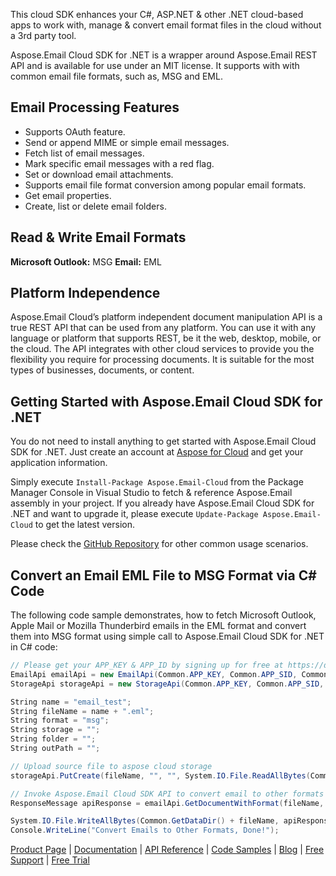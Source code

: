 This cloud SDK enhances your C#, ASP.NET & other .NET cloud-based apps to work with, manage & convert email format files in the cloud without a 3rd party tool.

Aspose.Email Cloud SDK for .NET is a wrapper around Aspose.Email REST API and is available for use under an MIT license. It supports with with common email file formats, such as, MSG and EML.

## Email Processing Features

- Supports OAuth feature.
- Send or append MIME or simple email messages.
- Fetch list of email messages.
- Mark specific email messages with a red flag.
- Set or download email attachments.
- Supports email file format conversion among popular email formats.
- Get email properties.
- Create, list or delete email folders.

## Read & Write Email Formats

**Microsoft Outlook:** MSG
**Email:** EML

## Platform Independence

Aspose.Email Cloud’s platform independent document manipulation API is a true REST API that can be used from any platform. You can use it with any language or platform that supports REST, be it the web, desktop, mobile, or the cloud. The API integrates with other cloud services to provide you the flexibility you require for processing documents. It is suitable for the most types of businesses, documents, or content.

## Getting Started with Aspose.Email Cloud SDK for .NET

You do not need to install anything to get started with Aspose.Email Cloud SDK for .NET. Just create an account at [Aspose for Cloud](https://dashboard.aspose.cloud/#/apps) and get your application information. 

Simply execute `Install-Package Aspose.Email-Cloud` from the Package Manager Console in Visual Studio to fetch & reference Aspose.Email assembly in your project. If you already have Aspose.Email Cloud SDK for .NET and want to upgrade it, please execute `Update-Package Aspose.Email-Cloud` to get the latest version.

Please check the [GitHub Repository](https://github.com/aspose-email-cloud/aspose-email-cloud-dotnet) for other common usage scenarios.

## Convert an Email EML File to MSG Format via C# Code

The following code sample demonstrates, how to fetch Microsoft Outlook, Apple Mail or Mozilla Thunderbird emails in the EML format and convert them into MSG format using simple call to Aspose.Email Cloud SDK for .NET in C# code:

```csharp
// Please get your APP_KEY & APP_ID by signing up for free at https://dashboard.aspose.cloud/#/apps.
EmailApi emailApi = new EmailApi(Common.APP_KEY, Common.APP_SID, Common.BASEPATH);
StorageApi storageApi = new StorageApi(Common.APP_KEY, Common.APP_SID, Common.BASEPATH);

String name = "email_test";
String fileName = name + ".eml";
String format = "msg";
String storage = "";
String folder = "";
String outPath = "";

// Upload source file to aspose cloud storage
storageApi.PutCreate(fileName, "", "", System.IO.File.ReadAllBytes(Common.GetDataDir() + fileName));

// Invoke Aspose.Email Cloud SDK API to convert email to other formats
ResponseMessage apiResponse = emailApi.GetDocumentWithFormat(fileName, format, storage, folder, outPath);

System.IO.File.WriteAllBytes(Common.GetDataDir() + fileName, apiResponse.ResponseStream);
Console.WriteLine("Convert Emails to Other Formats, Done!");
```

[Product Page](https://products.aspose.cloud/email/net) | [Documentation](https://docs.aspose.cloud/display/emailcloud/Home) | [API Reference](https://apireference.aspose.cloud/email/) | [Code Samples](https://github.com/aspose-email-cloud/aspose-email-cloud-dotnet) | [Blog](https://blog.aspose.cloud/category/email/) | [Free Support](https://forum.aspose.cloud/c/email) | [Free Trial](https://dashboard.aspose.cloud/#/apps)